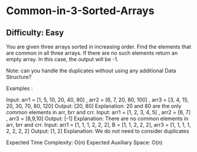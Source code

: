 # Common-in-3-Sorted-Arrays

## Difficulty: Easy

You are given three arrays sorted in increasing order. Find the elements that are common in all three arrays.
If there are no such elements return an empty array. In this case, the output will be -1.

Note: can you handle the duplicates without using any additional Data Structure?

Examples :

Input: arr1 = [1, 5, 10, 20, 40, 80] , arr2 = [6, 7, 20, 80, 100] , arr3 = [3, 4, 15, 20, 30, 70, 80, 120]
Output: [20, 80]
Explanation: 20 and 80 are the only common elements in arr, brr and crr.
Input: arr1 = [1, 2, 3, 4, 5] , arr2 = [6, 7] , arr3 = [8,9,10]
Output: [-1]
Explanation: There are no common elements in arr, brr and crr.
Input: arr1 = [1, 1, 1, 2, 2, 2], B = [1, 1, 2, 2, 2], arr3 = [1, 1, 1, 1, 2, 2, 2, 2]
Output: [1, 2]
Explanation: We do not need to consider duplicates

Expected Time Complexity: O(n)
Expected Auxiliary Space: O(n)
